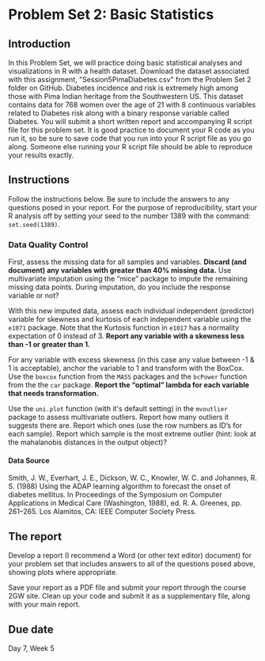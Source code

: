 # Problem Set 2: Basic Statistics

## Introduction

In this Problem Set, we will practice doing basic statistical analyses and visualizations in R with a health dataset. Download the dataset associated with this assignment, "Session5PimaDiabetes.csv" from the Problem Set 2 folder on GitHub. Diabetes incidence and risk is extremely high among those with Pima Indian heritage from the Southwestern US. This dataset contains data for 768 women over the age of 21 with 8 continuous variables related to Diabetes risk along with a binary response variable called Diabetes. You will submit a short written report and accompanying R script file for this problem set. It is good practice to document your R code as you run it, so be sure to save code that you run into your R script file as you go along. Someone else running your R script file should be able to reproduce your results exactly.


## Instructions
Follow the instructions below. Be sure to include the answers to any questions posed in your report. For the purpose of reproducibility, start your R analysis off by setting your seed to the number 1389 with the command: `set.seed(1389)`.

### Data Quality Control
First, assess the missing data for all samples and variables.  **Discard (and document) any variables with greater than 40% missing data.**  Use multivariate imputation using the “mice” package to impute the remaining missing data points.  During imputation, do you include the response variable or not? 

With this new imputed data, assess each individual independent (predictor) variable for skewness and kurtosis of each independent variable using the `e1071` package.  Note that the Kurtosis function in `e1017` has a normality expectation of 0 instead of 3. **Report any variable with a skewness less than -1 or greater than 1.** 

For any variable with excess skewness (in this case any value between -1 & 1 is acceptable), anchor the variable to 1 and transform with the BoxCox. Use the `boxcox` function from the `MASS` packages and the `bcPower` function from the the `car` package. **Report the “optimal” lambda for each variable that needs transformation.**


Use the `uni.plot` function (with it's default setting) in the `mvoutlier` package to assess multivariate outliers. Report how many outliers it suggests there are.  Report which ones (use the row numbers as ID’s for each sample). Report which sample is the most extreme outlier (hint: look at the mahalanobis distances in the output object)?

#### Data Source

Smith, J. W., Everhart, J. E., Dickson, W. C., Knowler, W. C. and Johannes, R. S. (1988) Using the ADAP learning algorithm to forecast the onset of diabetes mellitus. In Proceedings of the Symposium on Computer Applications in Medical Care (Washington, 1988), ed. R. A. Greenes, pp. 261–265. Los Alamitos, CA: IEEE Computer Society Press.

## The report

Develop a report (I recommend a Word (or other text editor) document) for your problem set that includes answers to all of the questions posed above, showing plots where appropriate.

Save your report as a PDF file and submit your report through the course 2GW site. Clean up your code and submit it as a supplementary file, along with your main report.

## Due date

Day 7, Week 5


